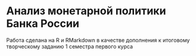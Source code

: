 # Анализ монетарной политики Банка России
Работа сделана на R и RMarkdown в качестве дополнения к 
итоговому творческому заданию 1 семестра первого курса
